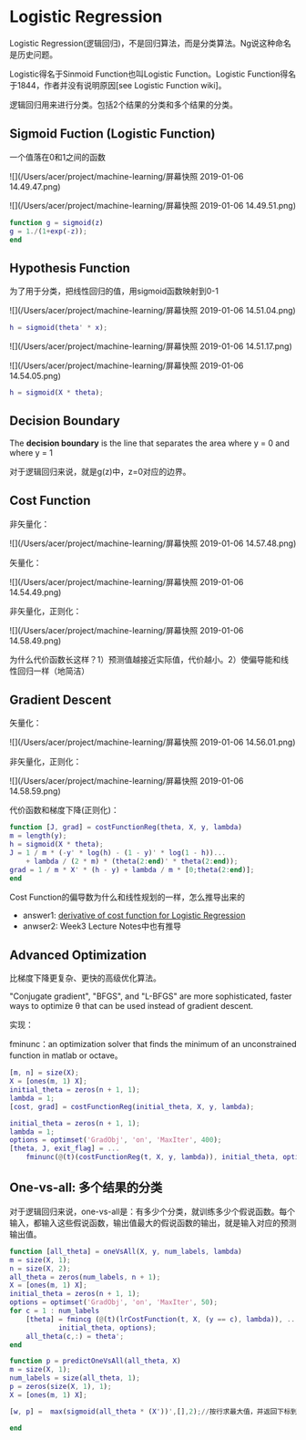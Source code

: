 # Logistic Regression

Logistic Regression(逻辑回归)，不是回归算法，而是分类算法。Ng说这种命名是历史问题。

Logistic得名于Sinmoid Function也叫Logistic Function。Logistic Function得名于1844，作者并没有说明原因[see Logistic Function wiki]。

逻辑回归用来进行分类。包括2个结果的分类和多个结果的分类。

## Sigmoid Fuction (Logistic Function)

一个值落在0和1之间的函数

![](/Users/acer/project/machine-learning/屏幕快照 2019-01-06 14.49.47.png)

![](/Users/acer/project/machine-learning/屏幕快照 2019-01-06 14.49.51.png)

```matlab
function g = sigmoid(z)
g = 1./(1+exp(-z));
end
```



## Hypothesis Function

为了用于分类，把线性回归的值，用sigmoid函数映射到0-1

![](/Users/acer/project/machine-learning/屏幕快照 2019-01-06 14.51.04.png)

```matlab
h = sigmoid(theta' * x);
```



![](/Users/acer/project/machine-learning/屏幕快照 2019-01-06 14.51.17.png)

![](/Users/acer/project/machine-learning/屏幕快照 2019-01-06 14.54.05.png)

```matlab
h = sigmoid(X * theta);
```



## Decision Boundary

The **decision boundary** is the line that separates the area where y = 0 and where y = 1

对于逻辑回归来说，就是g(z)中，z=0对应的边界。

## Cost Function

非矢量化：

![](/Users/acer/project/machine-learning/屏幕快照 2019-01-06 14.57.48.png)

矢量化：

![](/Users/acer/project/machine-learning/屏幕快照 2019-01-06 14.54.49.png)

非矢量化，正则化：

![](/Users/acer/project/machine-learning/屏幕快照 2019-01-06 14.58.49.png)

为什么代价函数长这样？1）预测值越接近实际值，代价越小。2）使偏导能和线性回归一样（地简洁）

## Gradient Descent

矢量化：

![](/Users/acer/project/machine-learning/屏幕快照 2019-01-06 14.56.01.png)

非矢量化，正则化：

![](/Users/acer/project/machine-learning/屏幕快照 2019-01-06 14.58.59.png)

代价函数和梯度下降(正则化)：

```matlab
function [J, grad] = costFunctionReg(theta, X, y, lambda)
m = length(y);
h = sigmoid(X * theta);
J = 1 / m * (-y' * log(h) - (1 - y)' * log(1 - h))...
    + lambda / (2 * m) * (theta(2:end)' * theta(2:end));
grad = 1 / m * X' * (h - y) + lambda / m * [0;theta(2:end)];
end
```

Cost Function的偏导数为什么和线性规划的一样，怎么推导出来的

- answer1: [derivative of cost function for Logistic Regression](https://math.stackexchange.com/questions/477207/derivative-of-cost-function-for-logistic-regression)
- anwser2: Week3 Lecture Notes中也有推导

## Advanced Optimization

比梯度下降更复杂、更快的高级优化算法。

"Conjugate gradient", "BFGS", and "L-BFGS" are more sophisticated, faster ways to optimize θ that can be used instead of gradient descent. 

实现：

fminunc：an optimization solver that finds the minimum of an unconstrained function in matlab or octave。

```matlab
[m, n] = size(X);
X = [ones(m, 1) X];
initial_theta = zeros(n + 1, 1);
lambda = 1;
[cost, grad] = costFunctionReg(initial_theta, X, y, lambda);

initial_theta = zeros(n + 1, 1);
lambda = 1;
options = optimset('GradObj', 'on', 'MaxIter', 400);
[theta, J, exit_flag] = ...
	fminunc(@(t)(costFunctionReg(t, X, y, lambda)), initial_theta, options);
```

## One-vs-all: 多个结果的分类

对于逻辑回归来说，one-vs-all是：有多少个分类，就训练多少个假说函数。每个输入，都输入这些假说函数，输出值最大的假说函数的输出，就是输入对应的预测输出值。

```matlab
function [all_theta] = oneVsAll(X, y, num_labels, lambda)
m = size(X, 1);
n = size(X, 2);
all_theta = zeros(num_labels, n + 1);
X = [ones(m, 1) X];
initial_theta = zeros(n + 1, 1);
options = optimset('GradObj', 'on', 'MaxIter', 50);
for c = 1 : num_labels
    [theta] = fmincg (@(t)(lrCostFunction(t, X, (y == c), lambda)), ...
            initial_theta, options);
    all_theta(c,:) = theta';
end
```

```matlab
function p = predictOneVsAll(all_theta, X)
m = size(X, 1);
num_labels = size(all_theta, 1);
p = zeros(size(X, 1), 1);
X = [ones(m, 1) X];

[w, p] =  max(sigmoid(all_theta * (X'))',[],2);//按行求最大值，并返回下标到p

end
```




